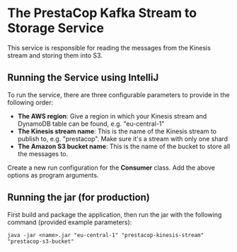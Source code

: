 # The PrestaCop Kafka Stream to Storage Service
This service is responsible for reading the messages from the Kinesis stream and storing them into S3.

## Running the Service using IntelliJ
To run the service, there are three configurable parameters to provide in the following order:
- **The AWS region**: Give a region in which your Kinesis stream and DynamoDB table can be found, e.g. "eu-central-1"
- **The Kinesis stream name**: This is the name of the Kinesis stream to publish to, e.g. "prestacop". Make sure it's a stream with only one shard
- **The Amazon S3 bucket name**: This is the name of the bucket to store all the messages to.

Create a new run configuration for the **Consumer** class. Add the above options as program arguments.

## Running the jar (for production)
First build and package the application, then run the jar with the following command (provided example parameters):
```
java -jar <name>.jar "eu-central-1" "prestacop-kinesis-stream" "prestacop-s3-bucket"
```

